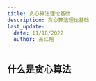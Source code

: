 ```yaml
---
title: 贪心算法理论基础
description: 贪心算法理论基础
last_update:
  date: 11/18/2022
  author: 高红翔
---
```


## 什么是贪心算法
